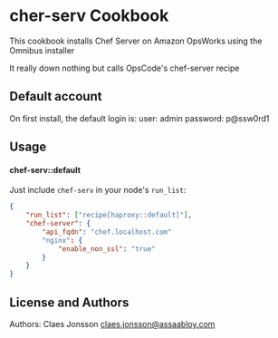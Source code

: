 cher-serv Cookbook
===============
This cookbook installs Chef Server on Amazon OpsWorks using the Omnibus installer

It really down nothing but calls OpsCode's chef-server recipe

Default account
---------------
On first install, the default login is:
user: admin
password: p@ssw0rd1

Usage
-----
#### chef-serv::default
Just include `chef-serv` in your node's `run_list`:



```json
{
	"run_list": ["recipe[haproxy::default]"],
  	"chef-server": {
    	"api_fqdn": "chef.localhost.com"
    	"nginx": {
    		"enable_non_ssl": "true"
  		}
  	}
}
```

License and Authors
-------------------
Authors: Claes Jonsson claes.jonsson@assaabloy.com
